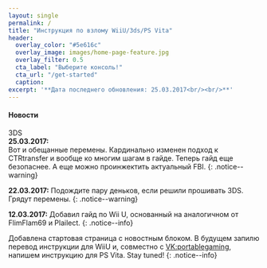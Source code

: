 ```yaml
---
layout: single
permalink: /
title: "Инструкция по взлому WiiU/3ds/PS Vita"
header:
  overlay_color: "#5e616c"
  overlay_image: images/home-page-feature.jpg
  overlay_filter: 0.5
  cta_label: "Выберите консоль!"
  cta_url: "/get-started"
  caption:
excerpt: '**Дата последнего обновления: 25.03.2017<br/><br/>**'
---
```

#### <a name="what_hombrw" />Новости

3DS<br>**25.03.2017:**<br>Вот и обещанные перемены. Кардинально изменен подход к CTRtransfer и вообще ко многим шагам в гайде. Теперь гайд еще безопаснее. А еще можно проинжектить актуальный FBI.
{: .notice--warning}

**22.03.2017:** 
Подождите пару деньков, если решили прошивать 3DS. Грядут перемены. 
{: .notice--warning}

**12.03.2017:** Добавил гайд по Wii U, основанный на аналогичном от FlimFlam69 и Plailect. 
{: .notice--info}

Добавлена стартовая страница с новостным блоком. В будущем запилю перевод инструкции для WiiU и, совместно с [VK:portablegaming](https://vk.com/portablegaming), напишем инструкцию для PS Vita. Stay tuned!
{: .notice--info}